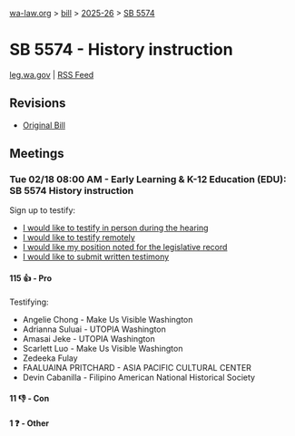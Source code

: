 [wa-law.org](/) > [bill](/bill/) > [2025-26](/bill/2025-26/) > [SB 5574](/bill/2025-26/sb/5574/)

# SB 5574 - History instruction
[leg.wa.gov](https://app.leg.wa.gov/billsummary?BillNumber=5574&Year=2025&Initiative=false) | [RSS Feed](./rss.xml)

## Revisions
* [Original Bill](1/)

## Meetings
### Tue 02/18 08:00 AM - Early Learning & K-12 Education (EDU): SB 5574 History instruction
Sign up to testify:
* [I would like to testify in person during the hearing](https://app.leg.wa.gov/csi/Testifier/Add?chamber=House&mId=32867&aId=164514&caId=25974&tId=1)
* [I would like to testify remotely](https://app.leg.wa.gov/csi/Testifier/Add?chamber=House&mId=32867&aId=164514&caId=25974&tId=2)
* [I would like my position noted for the legislative record](https://app.leg.wa.gov/csi/Testifier/Add?chamber=House&mId=32867&aId=164514&caId=25974&tId=3)
* [I would like to submit written testimony](https://app.leg.wa.gov/csi/Testifier/Add?chamber=House&mId=32867&aId=164514&caId=25974&tId=4)

#### 115 👍 - Pro
Testifying:
* Angelie Chong - Make Us Visible Washington
* Adrianna Suluai - UTOPIA Washington
* Amasai Jeke - UTOPIA Washington
* Scarlett Luo - Make Us Visible Washington
* Zedeeka Fulay
* FAALUAINA PRITCHARD - ASIA PACIFIC CULTURAL CENTER
* Devin Cabanilla - Filipino American National Historical Society

#### 11 👎 - Con

#### 1 ❓ - Other
